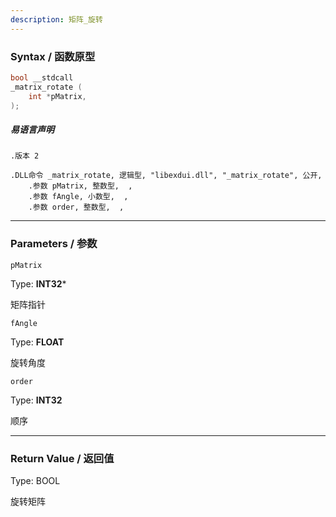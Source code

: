 ```yaml
---
description: 矩阵_旋转
---
```


### Syntax / 函数原型

```C++
bool __stdcall 
_matrix_rotate (
    int *pMatrix,
);
```

##### 易语言声明

```Elang
.版本 2

.DLL命令 _matrix_rotate, 逻辑型, "libexdui.dll", "_matrix_rotate", 公开, 
    .参数 pMatrix, 整数型,  , 
    .参数 fAngle, 小数型,  , 
    .参数 order, 整数型,  , 
```

---

### Parameters / 参数

`pMatrix`

Type: **INT32***

矩阵指针

`fAngle`

Type: **FLOAT**

旋转角度

`order`

Type: **INT32**

顺序

---

### Return Value / 返回值

Type: BOOL

旋转矩阵
